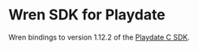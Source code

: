 # Wren SDK for Playdate

Wren bindings to version 1.12.2 of the [Playdate C SDK](https://sdk.play.date/1.12.2/Inside%20Playdate%20with%20C.html).
